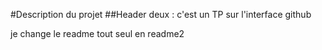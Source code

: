 #Description du projet
##Header deux : c'est un TP sur l'interface github

je change le readme tout seul en readme2
